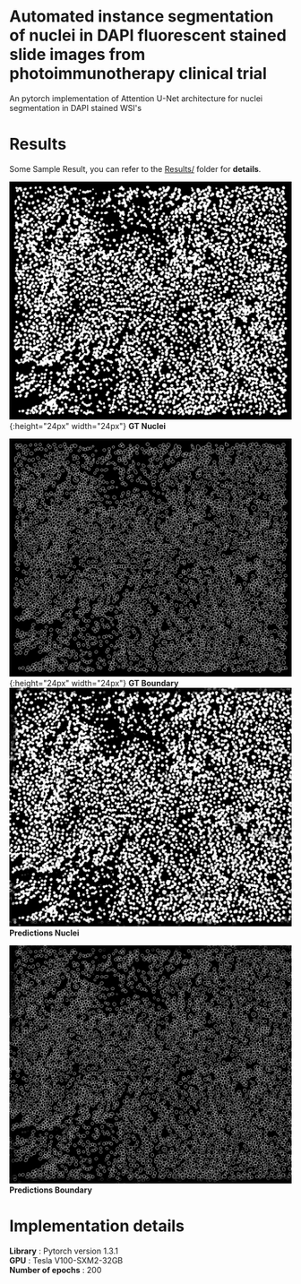 # Automated instance segmentation of nuclei in DAPI fluorescent stained slide images from photoimmunotherapy clinical trial
An pytorch implementation of Attention U-Net architecture for nuclei segmentation in DAPI stained WSI's

# Results
Some Sample Result, you can refer to the [Results/](Results/) folder for **details**.

  ![GT Nuclei](Results/GT_R026_nuclei.jpg){:height="24px" width="24px"}
  **GT Nuclei**

  ![GT Boundary](Results/GT_R026_bound.jpg){:height="24px" width="24px"}
   **GT Boundary**
   ![GT Nuclei](Results/nuclei_R026.jpg)
  **Predictions Nuclei**

  ![GT Boundary](Results/bound_R026.jpg)
   **Predictions Boundary**

# Implementation details

**Library** : Pytorch version 1.3.1<br/>
**GPU** : Tesla V100-SXM2-32GB<br/>
**Number of epochs** : 200<br/>

 